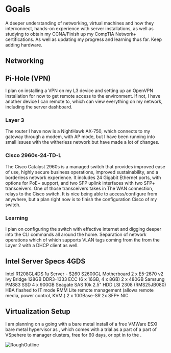 # Goals

A deeper understanding of networking, virtual machines and how they interconnect, hands-on experience with server installations, as well as studying to obtain my CCNA/Finish up my CompTIA Network+ certifications. As well as updating my progress and learning thus far. Keep adding hardware.

## Networking

## Pi-Hole (VPN)

I plan on installing a VPN on my L3 device and setting up an OpenVPN installation for now to get remote access to the environment. If not, I have another device I can remote to, which can view everything on my network, including the server dashboard.

### Layer 3

The router I have now is a NightHawk AX-750, which connects to my gateway through a modem, with AP mode, but I have been running into small issues with the witherless network but have made a lot of  changes.

### Cisco 2960s-24-TD-L

The Cisco Catalyst 2960s is a managed switch that provides improved ease of use, highly secure business operations, improved sustainability, and a borderless network experience. It includes 24 Gigabit Ethernet ports, with options for PoE+ support, and two SFP uplink interfaces with two SFP+ transceivers. One of those transceivers takes in The WAN connection, relays to the Cisco switch. It is nice being able to access/configure from anywhere, but a plan right now is to finish the configuration Cisco of my switch.

### Learning

I plan on configuring the switch with effective internet and digging deeper into the CLI commands all around the home. Separation of network operations which of which supports VLAN tags coming from the from the Layer 2 with a DHCP client as well.

## Intel Server Specs 4GDS

Intel R1208GL4DS 1u Server - $260
S2600GL Motherboard
2 x E5-2670 v2 Ivy Bridge
128GB DDR3-1333 ECC (6 x 16GB, 4 x 8GB)
2 x 480GB Samsung PM883 SSD
4 x 900GB Seagate SAS 10k 2.5" HDD
LSI 2308 (RMS25JB080) HBA flashed to IT mode
RMM Lite remote management (allows remote media, power control, KVM.)
2 x 10GBase-SR 2x SFP+ NIC

## Virtualization Setup

I am planning on a going with a bare metal install of a free VMWare ESXI bare metal hypervisor as , which comes with a trial as a part of a part of VSpehere to manager clusters, free for 60 days, or opt in to the .

![RoughOutline](/https://docs.vmware.com/en/VMware-vSphere/images/GUID-5EB66614-1EE8-4F39-8C8B-1E97EEE76791-high.png")
